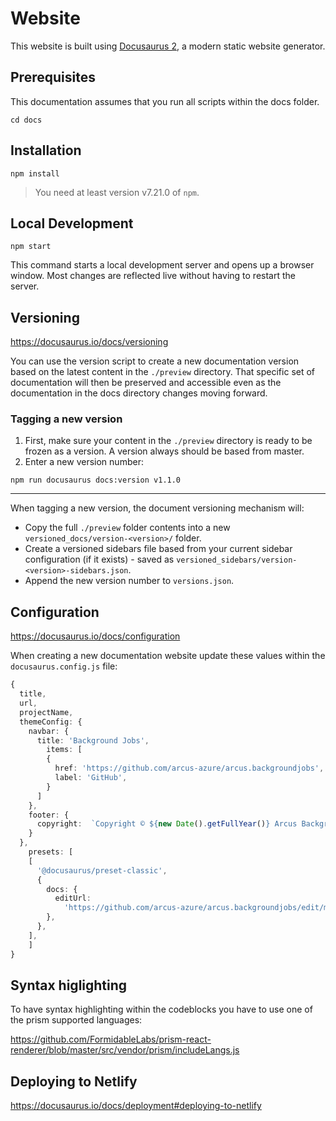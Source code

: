 # Website

This website is built using [Docusaurus 2](https://docusaurus.io/), a modern static website generator.

## Prerequisites
This documentation assumes that you run all scripts within the docs folder.

```console
cd docs
```


## Installation

```console
npm install
```

> You need at least version v7.21.0 of `npm`.

## Local Development

```console
npm start
```

This command starts a local development server and opens up a browser window. Most changes are reflected live without having to restart the server.

## Versioning
https://docusaurus.io/docs/versioning

You can use the version script to create a new documentation version based on the latest content in the `./preview` directory. That specific set of documentation will then be preserved and accessible even as the documentation in the docs directory changes moving forward.

### Tagging a new version

1. First, make sure your content in the `./preview` directory is ready to be frozen as a version. A version always should be based from master.
2. Enter a new version number: 
   
`npm run docusaurus docs:version v1.1.0`

---
When tagging a new version, the document versioning mechanism will:

- Copy the full `./preview` folder contents into a new `versioned_docs/version-<version>/` folder.
- Create a versioned sidebars file based from your current sidebar configuration (if it exists) - saved as `versioned_sidebars/version-<version>-sidebars.json`.
- Append the new version number to `versions.json`.

## Configuration

https://docusaurus.io/docs/configuration

When creating a new documentation website update these values within the `docusaurus.config.js` file:

```typescript
{
  title,
  url,
  projectName,
  themeConfig: {
    navbar: {
      title: 'Background Jobs',
        items: [
        {
          href: 'https://github.com/arcus-azure/arcus.backgroundjobs',
          label: 'GitHub',
        }
      ]
    },
    footer: {
      copyright:  `Copyright © ${new Date().getFullYear()} Arcus Background Jobs maintained by arcus-azure`,
    }
  },
    presets: [
    [
      '@docusaurus/preset-classic',
      {
        docs: {
          editUrl:
            'https://github.com/arcus-azure/arcus.backgroundjobs/edit/master',
        },
      },
    ],
    ]
}
```

## Syntax higlighting

To have syntax highlighting within the codeblocks you have to use one of the prism supported languages:

https://github.com/FormidableLabs/prism-react-renderer/blob/master/src/vendor/prism/includeLangs.js
## Deploying to Netlify

https://docusaurus.io/docs/deployment#deploying-to-netlify
